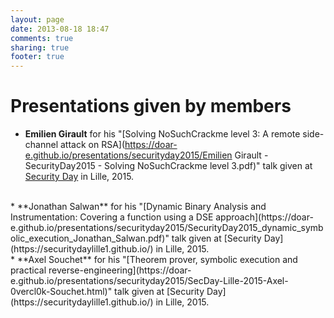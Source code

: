 ```yaml
---
layout: page
date: 2013-08-18 18:47
comments: true
sharing: true
footer: true
---
```

# Presentations given by members

 * **Emilien Girault** for his "[Solving NoSuchCrackme level 3: A remote side-channel attack on RSA](https://doar-e.github.io/presentations/securityday2015/Emilien Girault - SecurityDay2015 - Solving NoSuchCrackme level 3.pdf)" talk given at [Security Day](https://securitydaylille1.github.io/) in Lille, 2015.
<br />
 * **Jonathan Salwan** for his "[Dynamic Binary Analysis and Instrumentation: Covering a function using a DSE approach](https://doar-e.github.io/presentations/securityday2015/SecurityDay2015_dynamic_symbolic_execution_Jonathan_Salwan.pdf)" talk given at [Security Day](https://securitydaylille1.github.io/) in Lille, 2015.
<br />
 * **Axel Souchet** for his "[Theorem prover, symbolic execution and practical reverse-engineering](https://doar-e.github.io/presentations/securityday2015/SecDay-Lille-2015-Axel-0vercl0k-Souchet.html)" talk given at [Security Day](https://securitydaylille1.github.io/) in Lille, 2015.

